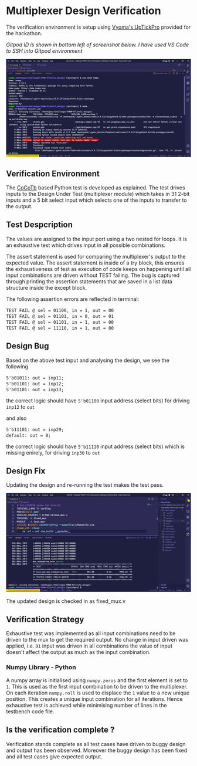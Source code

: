 # Multiplexer Design Verification

The verification environment is setup using [Vyoma's UpTickPro](https://vyomasystems.com) provided for the hackathon.

*Gitpod ID is shown in bottom left of screenshot below. I have used VS Code to SSH into Gitpod environment*

<img src="/level1_design1/gitpod_id.png" alt="Alt text" title="Optional title">

## Verification Environment

The [CoCoTb](https://www.cocotb.org/) based Python test is developed as explained. The test drives inputs to the Design Under Test (multiplexer module) which takes in 31 2-bit inputs and a 5 bit select input which selects one of the inputs to transfer to the output.

## Test Despcription

The values are assigned to the input port using a two nested for loops. It is an exhaustive test which drives input in all possible combinations.

The assert statement is used for comparing the multiplexer's output to the expected value. The assert statement is inside of a try block, this ensures the exhaustiveness of test as execution of code keeps on happening until all input combinations are driven without TEST failing. The bug is captured through printing the assertion statements that are saved in a list data structure inside the except block.

The following assertion errors are reflected in terminal:
```
TEST FAIL @ sel = 01100, in = 1, out = 00
TEST FAIL @ sel = 01101, in = 0, out = 01
TEST FAIL @ sel = 01101, in = 1, out = 00
TEST FAIL @ sel = 11110, in = 1, out = 00
```

## Design Bug
Based on the above test input and analysing the design, we see the following

```
5'b01011: out = inp11;
5'b01101: out = inp12;
5'b01101: out = inp13;
```
the correct logic should have ``5'b01100`` input address (select bits) for driving ``inp12`` to ``out``

and also

```
5'b11101: out = inp29;
default: out = 0;
```

the correct logic should have ``5'b11110`` input address (select bits) which is missing enirely, for driving ``inp30`` to ``out``

## Design Fix
Updating the design and re-running the test makes the test pass.

<img src="/level1_design1/design_fix_mux.png" alt="Alt text" title="Optional title">

The updated design is checked in as fixed_mux.v

## Verification Strategy

Exhaustive test was implemented as all input combinations need to be driven to the mux to get the required output. No change in input driven was applied, i.e. ``01`` input was driven in all combinations the value of input doesn't affect the output as much as the input combination.

### Numpy Library - Python

A numpy array is initialised using ``numpy.zeros`` and the first element is set to ``1``. This is used as the first input combination to be driven to the multiplexer. On each iteration ``numpy.roll`` is used to displace the ``1`` value to a new unique position. This creates a unique input combination for all iterations. Hence exhaustive test is achieved while minimising number of lines in the testbench code file.

## Is the verification complete ?

Verification stands complete as all test cases have driven to buggy design and output has been observed. Moreover the buggy design has been fixed and all test cases give expected output.
